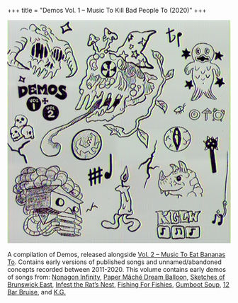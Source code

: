+++
title = "Demos Vol. 1 – Music To Kill Bad People To (2020)"
+++

![album cover of Demos Volume 1](./cover.jpg)

A compilation of Demos, released alongside [Vol. 2 – Music To Eat Bananas To](../demos-vol-2-music-to-eat-bananas-to). Contains early versions of published songs and unnamed/abandoned concepts recorded between 2011-2020. This volume contains early demos of songs from: [Nonagon Infinity](../nonagon-infinity), [Paper Mâché Dream Balloon](../paper-mache-dream-balloon), [Sketches of Brunswick East](../sketches-of-brunswick-east), [Infest the Rat’s Nest](../infest-the-rats-nest), [Fishing For Fishies](../fishing-for-fishies), [Gumboot Soup](../gumboot-soup), [12 Bar Bruise](../12-bar-bruise), and [K.G.](../kg)
